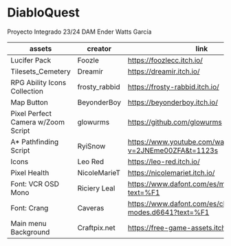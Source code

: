 # DiabloQuest
Proyecto Integrado 23/24 DAM
Ender Watts García

| assets                             | creator       | link                                                 |
| ---------------------------------- | ------------- | ---------------------------------------------------- |
| Lucifer Pack                       | Foozle        | https://foozlecc.itch.io/                            |
| Tilesets_Cemetery                  | Dreamir       | https://dreamir.itch.io/                             |
| RPG Ability Icons Collection       | frosty_rabbid | https://frosty-rabbid.itch.io/                       |
| Map Button                         | BeyonderBoy   | https://beyonderboy.itch.io/                         |
| Pixel Perfect Camera w/Zoom Script | glowurms      | https://github.com/glowurms                          |
| A* Pathfinding Script              | RyiSnow       | https://www.youtube.com/watch?v=2JNEme00ZFA&t=1123s  |
| Icons                              | Leo Red       | https://leo-red.itch.io/                             |
| Pixel Health                       | NicoleMarieT  | https://nicolemariet.itch.io/                        |
| Font: VCR OSD Mono                 | Riciery Leal  | https://www.dafont.com/es/mrmanet.d5509?text=%F1     |
| Font: Crang                        | Caveras       | https://www.dafont.com/es/cliff-modes.d6641?text=%F1 |
| Main menu Background               | Craftpix.net  | https://free-game-assets.itch.io/                    |
